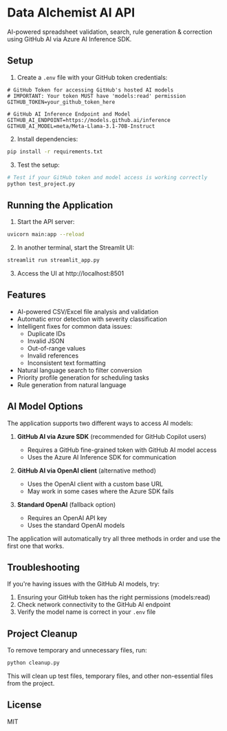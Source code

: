 # Data Alchemist AI API

AI-powered spreadsheet validation, search, rule generation & correction using GitHub AI via Azure AI Inference SDK.

## Setup

1. Create a `.env` file with your GitHub token credentials:

```
# GitHub Token for accessing GitHub's hosted AI models
# IMPORTANT: Your token MUST have 'models:read' permission
GITHUB_TOKEN=your_github_token_here

# GitHub AI Inference Endpoint and Model
GITHUB_AI_ENDPOINT=https://models.github.ai/inference
GITHUB_AI_MODEL=meta/Meta-Llama-3.1-70B-Instruct
```

2. Install dependencies:

```bash
pip install -r requirements.txt
```

3. Test the setup:

```bash
# Test if your GitHub token and model access is working correctly
python test_project.py
```

## Running the Application

1. Start the API server:

```bash
uvicorn main:app --reload
```

2. In another terminal, start the Streamlit UI:

```bash
streamlit run streamlit_app.py
```

3. Access the UI at http://localhost:8501

## Features

- AI-powered CSV/Excel file analysis and validation
- Automatic error detection with severity classification
- Intelligent fixes for common data issues:
  - Duplicate IDs
  - Invalid JSON
  - Out-of-range values
  - Invalid references
  - Inconsistent text formatting
- Natural language search to filter conversion
- Priority profile generation for scheduling tasks
- Rule generation from natural language

## AI Model Options

The application supports two different ways to access AI models:

1. **GitHub AI via Azure SDK** (recommended for GitHub Copilot users)
   - Requires a GitHub fine-grained token with GitHub AI model access
   - Uses the Azure AI Inference SDK for communication

2. **GitHub AI via OpenAI client** (alternative method)
   - Uses the OpenAI client with a custom base URL
   - May work in some cases where the Azure SDK fails

3. **Standard OpenAI** (fallback option)
   - Requires an OpenAI API key
   - Uses the standard OpenAI models

The application will automatically try all three methods in order and use the first one that works.

## Troubleshooting

If you're having issues with the GitHub AI models, try:
1. Ensuring your GitHub token has the right permissions (models:read)
2. Check network connectivity to the GitHub AI endpoint
3. Verify the model name is correct in your `.env` file

## Project Cleanup

To remove temporary and unnecessary files, run:

```bash
python cleanup.py
```

This will clean up test files, temporary files, and other non-essential files from the project.

## License

MIT

